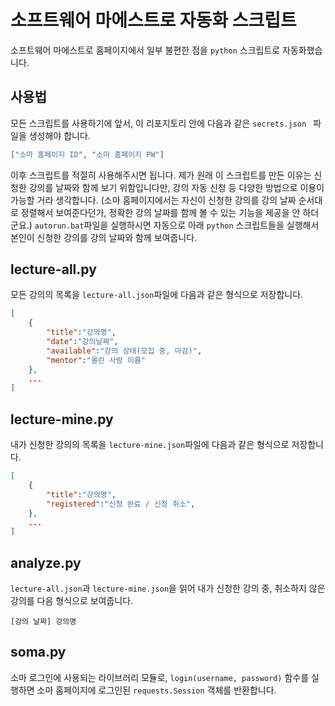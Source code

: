 # 소프트웨어 마에스트로 자동화 스크립트

소프트웨어 마에스트로 홈페이지에서 일부 불편한 점을 `python` 스크립트로 자동화했습니다.

## 사용법

모든 스크립트를 사용하기에 앞서, 이 리포지토리 안에 다음과 같은 `secrets.json ` 파일을 생성해야 합니다.

```json
["소마 홈페이지 ID", "소마 홈페이지 PW"]
```

이후 스크립트를 적절히 사용해주시면 됩니다. 제가 원래 이 스크립트를 만든 이유는 신청한 강의를 날짜와 함께 보기 위함입니다만, 강의 자동 신청 등 다양한 방법으로 이용이 가능할 거라 생각합니다. (소마 홈페이지에서는 자신이 신청한 강의를 강의 날짜 순서대로 정렬해서 보여준다던가, 정확한 강의 날짜를 함께 볼 수 있는 기능을 제공을 안 하더군요.) `autorun.bat`파일을 실행하시면 자동으로 아래 `python` 스크립트들을 실행해서 본인이 신청한 강의를 강의 날짜와 함께 보여줍니다.

## lecture-all.py

모든 강의의 목록을 `lecture-all.json`파일에 다음과 같은 형식으로 저장합니다.

```json
[
    {
        "title":"강의명",
        "date":"강의날짜",
        "available":"강의 상태(모집 중, 마감)",
    	"mentor":"올린 사람 이름"
    },
    ...
]
```

## lecture-mine.py

내가 신청한 강의의 목록을 `lecture-mine.json`파일에 다음과 같은 형식으로 저장합니다.

```json
[
    {
        "title":"강의명",
        "registered":"신청 완료 / 신청 취소",
    },
    ...
]
```

## analyze.py

`lecture-all.json`과 `lecture-mine.json`을 읽어 내가 신청한 강의 중, 취소하지 않은 강의를 다음 형식으로 보여줍니다.

```
[강의 날짜] 강의명
```

## soma.py

소마 로그인에 사용되는 라이브러리 모듈로, `login(username, password)` 함수를 실행하면 소마 홈페이지에 로그인된 `requests.Session` 객체를 반환합니다.
